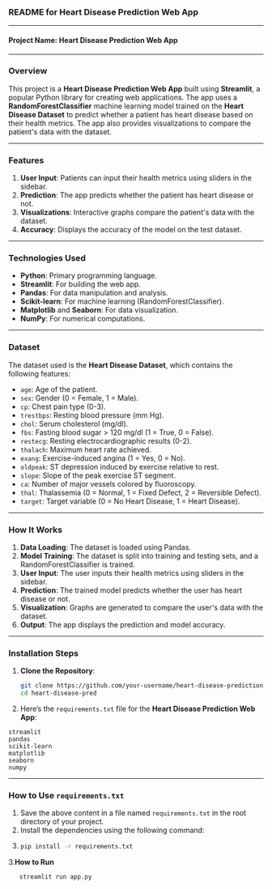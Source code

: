 ### **README for Heart Disease Prediction Web App**

---

#### **Project Name**: **Heart Disease Prediction Web App**

---

### **Overview**
This project is a **Heart Disease Prediction Web App** built using **Streamlit**, a popular Python library for creating web applications. The app uses a **RandomForestClassifier** machine learning model trained on the **Heart Disease Dataset** to predict whether a patient has heart disease based on their health metrics. The app also provides visualizations to compare the patient's data with the dataset.

---

### **Features**
1. **User Input**: Patients can input their health metrics using sliders in the sidebar.
2. **Prediction**: The app predicts whether the patient has heart disease or not.
3. **Visualizations**: Interactive graphs compare the patient's data with the dataset.
4. **Accuracy**: Displays the accuracy of the model on the test dataset.

---

### **Technologies Used**
- **Python**: Primary programming language.
- **Streamlit**: For building the web app.
- **Pandas**: For data manipulation and analysis.
- **Scikit-learn**: For machine learning (RandomForestClassifier).
- **Matplotlib** and **Seaborn**: For data visualization.
- **NumPy**: For numerical computations.

---

### **Dataset**
The dataset used is the **Heart Disease Dataset**, which contains the following features:
- `age`: Age of the patient.
- `sex`: Gender (0 = Female, 1 = Male).
- `cp`: Chest pain type (0-3).
- `trestbps`: Resting blood pressure (mm Hg).
- `chol`: Serum cholesterol (mg/dl).
- `fbs`: Fasting blood sugar > 120 mg/dl (1 = True, 0 = False).
- `restecg`: Resting electrocardiographic results (0-2).
- `thalach`: Maximum heart rate achieved.
- `exang`: Exercise-induced angina (1 = Yes, 0 = No).
- `oldpeak`: ST depression induced by exercise relative to rest.
- `slope`: Slope of the peak exercise ST segment.
- `ca`: Number of major vessels colored by fluoroscopy.
- `thal`: Thalassemia (0 = Normal, 1 = Fixed Defect, 2 = Reversible Defect).
- `target`: Target variable (0 = No Heart Disease, 1 = Heart Disease).

---

### **How It Works**
1. **Data Loading**: The dataset is loaded using Pandas.
2. **Model Training**: The dataset is split into training and testing sets, and a RandomForestClassifier is trained.
3. **User Input**: The user inputs their health metrics using sliders in the sidebar.
4. **Prediction**: The trained model predicts whether the user has heart disease or not.
5. **Visualization**: Graphs are generated to compare the user's data with the dataset.
6. **Output**: The app displays the prediction and model accuracy.

---

### **Installation Steps**

1. **Clone the Repository**:
   ```bash
   git clone https://github.com/your-username/heart-disease-prediction-app.git
   cd heart-disease-pred

2. Here’s the `requirements.txt` file for the **Heart Disease Prediction Web App**:

```plaintext
streamlit
pandas
scikit-learn
matplotlib
seaborn
numpy
```

---

### **How to Use `requirements.txt`**
1. Save the above content in a file named `requirements.txt` in the root directory of your project.
2. Install the dependencies using the following command:
3. 
   ```bash
   pip install -r requirements.txt
   ```
3.**How to Run**
```bash
   streamlit run app.py
   ```

